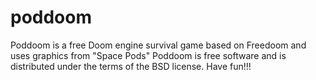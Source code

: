 # poddoom
Poddoom is a free Doom engine survival game based on Freedoom and uses graphics from "Space Pods"  Poddoom is free software and is distributed under the terms of the BSD license.  Have fun!!!
